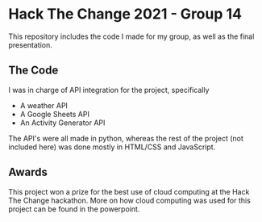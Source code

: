# Hack The Change 2021 - Group 14

This repository includes the code I made for my group, as well as the final presentation.

## The Code

I was in charge of API integration for the project, specifically
* A weather API
* A Google Sheets API
* An Activity Generator API

The API's were all made in python, whereas the rest of the project (not included here) was done mostly in HTML/CSS and JavaScript.

## Awards
This project won a prize for the best use of cloud computing at the Hack The Change hackathon. More on how cloud computing was used for this project can be found in the powerpoint.
